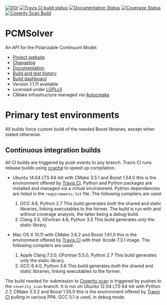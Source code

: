 [![DOI](https://zenodo.org/badge/doi/10.5281/zenodo.11910.png)](http://dx.doi.org/10.5281/zenodo.11910)
[![Travis CI build status](https://travis-ci.org/PCMSolver/pcmsolver.svg?branch=release%2F1.Y)](https://travis-ci.org/PCMSolver/pcmsolver)
[![Documentation Status](https://readthedocs.org/projects/pcmsolver/badge/?version=stable)](http://pcmsolver.readthedocs.org/en/latest/?badge=latest)
[![Coverage Status](https://coveralls.io/repos/PCMSolver/pcmsolver/badge.svg?branch=release%2F1.Y)](https://coveralls.io/r/PCMSolver/pcmsolver?branch=release)
[![Coverity Scan Build](https://scan.coverity.com/projects/3046/badge.svg)](https://scan.coverity.com/projects/3046)

PCMSolver
=========

An API for the Polarizable Continuum Model.

- [Project website](https://github.com/PCMSolver/pcmsolver)
- [Changelog](CHANGELOG.md)
- [Documentation](http://pcmsolver.readthedocs.io)
- [Build and test history](https://travis-ci.org/PCMSolver/pcmsolver/builds)
- [Build dashboard](https://testboard.org/cdash/index.php?project=PCMSolver)
- Version 1.1.11 available
- Licensed under [LGPLv3](LICENSE)
- CMake infrastructure managed *via* [Autocmake](http://autocmake.readthedocs.io/)

Primary test environments
=========================

All builds force custom build of the needed Boost libraries, except when
stated otherwise.

Continuous integration builds
-----------------------------

All CI builds are triggered by push events to any branch.
Travis CI runs release builds using [ccache](https://ccache.samba.org/) to speed up compilation.

- Ubuntu 14.04 LTS 64-bit with CMake 3.5.1 and Boost 1.54.0 this is the
  environment offered by [Travis CI](https://travis-ci.org).
  Python and Python packages are installed and managed _via_ a virtual environment.
  Python dependencies are listed in the `requirements.txt` file. The following
  compilers are used:

  1. GCC 4.6, Python 2.7 This build generates _both_ the shared and static
     libraries, linking executables to the former. The build is run with and
     without coverage analysis, the latter being a _debug_ build.
  2. Clang 3.5, GFortran 4.6, Python 3.5 This build generates _only_ the static
     library.

- Mac OS X 10.11 with CMake 3.6.2 and Boost 1.61.0
  this is the environment offered by [Travis CI](https://travis-ci.org)
  with their Xcode 7.3.1 image.
  The following compilers are used:

  1. Apple Clang 7.3.0, GFortran 5.5.0, Python 2.7 This build generates _only_
     the static library.
  2. GCC 6.4.0, Python 3.6 This build generates _both_ the shared and static
     libraries, linking executables to the former.

The build needed for submission to [Coverity scan](https://scan.coverity.com/)
is triggered by pushes to the `coverity_scan` branch. It is run on
Ubuntu 12.04 LTS 64-bit with Python 2.7, CMake 3.3.2 and Boost 1.55.0
this is the environment offered by [Travis CI](https://travis-ci.org) pulling
in various PPA. GCC 5.1 is used, in debug mode.

